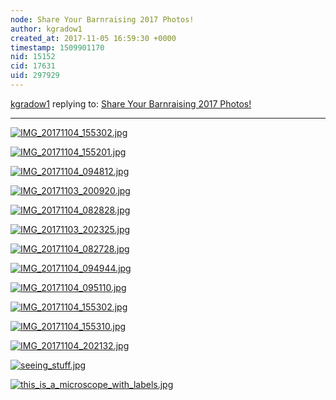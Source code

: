 ```yaml
---
node: Share Your Barnraising 2017 Photos!
author: kgradow1
created_at: 2017-11-05 16:59:30 +0000
timestamp: 1509901170
nid: 15152
cid: 17631
uid: 297929
---
```




[kgradow1](../profile/kgradow1) replying to: [Share Your Barnraising 2017 Photos!](../notes/bronwen/11-05-2017/share-your-barnraising-2017-photos)

----
[![IMG_20171104_155302.jpg](https://publiclab.org/system/images/photos/000/022/251/large/IMG_20171104_155302.jpg)](https://publiclab.org/system/images/photos/000/022/251/original/IMG_20171104_155302.jpg)

[![IMG_20171104_155201.jpg](https://publiclab.org/system/images/photos/000/022/250/large/IMG_20171104_155201.jpg)](https://publiclab.org/system/images/photos/000/022/250/original/IMG_20171104_155201.jpg)

[![IMG_20171104_094812.jpg](https://publiclab.org/system/images/photos/000/022/247/large/IMG_20171104_094812.jpg)](https://publiclab.org/system/images/photos/000/022/247/original/IMG_20171104_094812.jpg)

[![IMG_20171103_200920.jpg](https://publiclab.org/system/images/photos/000/022/243/large/IMG_20171103_200920.jpg)](https://publiclab.org/system/images/photos/000/022/243/original/IMG_20171103_200920.jpg)


[![IMG_20171104_082828.jpg](https://publiclab.org/system/images/photos/000/022/244/large/IMG_20171104_082828.jpg)](https://publiclab.org/system/images/photos/000/022/244/original/IMG_20171104_082828.jpg)


[![IMG_20171103_202325.jpg](https://publiclab.org/system/images/photos/000/022/245/large/IMG_20171103_202325.jpg)](https://publiclab.org/system/images/photos/000/022/245/original/IMG_20171103_202325.jpg)


[![IMG_20171104_082728.jpg](https://publiclab.org/system/images/photos/000/022/246/large/IMG_20171104_082728.jpg)](https://publiclab.org/system/images/photos/000/022/246/original/IMG_20171104_082728.jpg)


[![IMG_20171104_094944.jpg](https://publiclab.org/system/images/photos/000/022/248/large/IMG_20171104_094944.jpg)](https://publiclab.org/system/images/photos/000/022/248/original/IMG_20171104_094944.jpg)


[![IMG_20171104_095110.jpg](https://publiclab.org/system/images/photos/000/022/249/large/IMG_20171104_095110.jpg)](https://publiclab.org/system/images/photos/000/022/249/original/IMG_20171104_095110.jpg)


[![IMG_20171104_155302.jpg](https://publiclab.org/system/images/photos/000/022/252/large/IMG_20171104_155302.jpg)](https://publiclab.org/system/images/photos/000/022/252/original/IMG_20171104_155302.jpg)


[![IMG_20171104_155310.jpg](https://publiclab.org/system/images/photos/000/022/253/large/IMG_20171104_155310.jpg)](https://publiclab.org/system/images/photos/000/022/253/original/IMG_20171104_155310.jpg)



[![IMG_20171104_202132.jpg](https://publiclab.org/system/images/photos/000/022/254/large/IMG_20171104_202132.jpg)](https://publiclab.org/system/images/photos/000/022/254/original/IMG_20171104_202132.jpg)



[![seeing_stuff.jpg](https://publiclab.org/system/images/photos/000/022/259/large/seeing_stuff.jpg)](https://publiclab.org/system/images/photos/000/022/259/original/seeing_stuff.jpg)


[![this_is_a_microscope_with_labels.jpg](https://publiclab.org/system/images/photos/000/022/258/large/this_is_a_microscope_with_labels.jpg)](https://publiclab.org/system/images/photos/000/022/258/original/this_is_a_microscope_with_labels.jpg)


